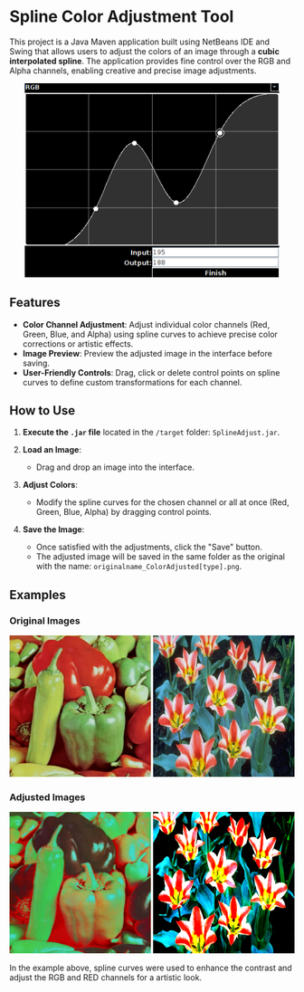 # Spline Color Adjustment Tool

This project is a Java Maven application built using NetBeans IDE and Swing that allows users to adjust the colors of an image through a **cubic interpolated spline**. The application provides fine control over the RGB and Alpha channels, enabling creative and precise image adjustments.

<p align="center">
  <img src="images/interface.png" width="450" alt="Application Interface">
</p>

## **Features**

- **Color Channel Adjustment**: Adjust individual color channels (Red, Green, Blue, and Alpha) using spline curves to achieve precise color corrections or artistic effects.
- **Image Preview**: Preview the adjusted image in the interface before saving.
- **User-Friendly Controls**: Drag, click or delete control points on spline curves to define custom transformations for each channel.

## **How to Use**

1. **Execute the `.jar` file** located in the `/target` folder: `SplineAdjust.jar`.

2. **Load an Image**:
   - Drag and drop an image into the interface.

3. **Adjust Colors**:
   - Modify the spline curves for the chosen channel or all at once (Red, Green, Blue, Alpha) by dragging control points.

4. **Save the Image**:
   - Once satisfied with the adjustments, click the "Save" button.
   - The adjusted image will be saved in the same folder as the original with the name: 
     `originalname_ColorAdjusted[type].png`.

## **Examples**

### Original Images
<p align="center">
  <img src="images/peppers_color.png" width="250" height="250" alt="Original Image 1">
  <img src="images/tulips.png" width="250" height="250" alt="Original Image 2">
</p>

### Adjusted Images
<p align="center">
  <img src="images/peppers_color_ColorAdjusted%5BRED%5D.png" width="250" height="250" alt="Adjusted Image 1">
  <img src="images/tulips_ColorAdjusted%5BRGB%5D.png" width="250" height="250" alt="Original Image 2">
</p>

In the example above, spline curves were used to enhance the contrast and adjust the RGB and RED channels for a artistic look.

